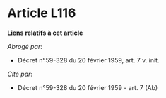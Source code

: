 # Article L116

**Liens relatifs à cet article**

_Abrogé par_:

  - Décret n°59-328 du 20 février 1959, art. 7 v. init.

_Cité par_:

  - Décret n°59-328 du 20 février 1959 - art. 7 (Ab)
